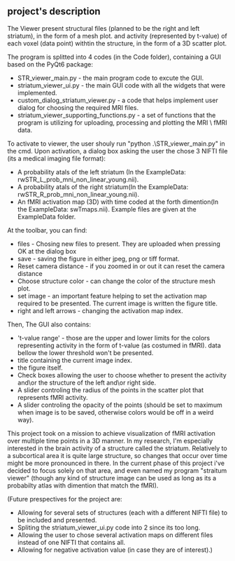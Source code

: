 ## project's description

The Viewer present structural files (planned to be the right and left striatum),  in the form of a mesh plot. and activity (represented by t-value) of each voxel (data point) withtin the structure, in the form of a 3D scatter plot.

The program is splitted into 4 codes (in the Code folder), containing a GUI based on the PyQt6 package:
* STR_viewer_main.py - the main program code to excute the GUI.
* striatum_viewer_ui.py - the main GUI code with all the widgets that were implemented.
* custom_dialog_striatum_viewer.py - a code that helps implement user dialog for choosing the required MRI files.
* striatum_viewer_supporting_functions.py - a set of functions that the program is utilizing for uploading, processing and plotting the MRI \ fMRI data.

To activate to viewer, the user shouly run "python .\STR_viewer_main.py" in the cmd.
Upon activation, a dialog box asking the user the chose 3 NIFTI file (its a medical imaging file format):
* A probability atals of the left striatum (In the ExampleData: rwSTR_L_prob_mni_non_linear_young.nii).
* A probability atals of the right striatum(In the ExampleData: rwSTR_R_prob_mni_non_linear_young.nii).
* An fMRI activation map (3D) with time coded at the forth dimention(In the ExampleData: swTmaps.nii).
Example files are given at the ExampleData folder.

At the toolbar, you can find:
* files - Chosing new files to present. They are uploaded when pressing OK at the dialog box
* save - saving the figure in either jpeg, png or tiff format.
* Reset camera distance - if you zoomed in or out it can reset the camera distance
* Choose structure color - can change the color of the structure mesh plot.
* set image - an important feature helping to set the activation map required to be presented. The current image is written the figure title.
* right and left arrows - changing the activation map index.

Then, The GUI also contains:
* 't-value range' - those are the upper and lower limits for the colors representing activity in the form of t-value (as costumed in fMRI). data bellow the lower threshold won't be presented.
* title containing the current image index.
* the figure itself.
* Check boxes allowing the user to choose whether to present the activity and\or the structure of the left and\or right side.
* A slider controling the radius of the points in the scatter plot that represents fMRI activity.
* A slider controling the opacity of the points (should be set to maximum when image is to be saved, otherwise colors would be off in a weird way).

This project took on a mission to achieve visualization of fMRI activation over multiple time points in a 3D manner.
In my research, I'm especially interested in the brain activity of a structure called the striatum. Relatively to a subcortical area it is quite large structure, so changes that occur over time might be more pronounced in there.
In the current phase of this project i've decided to focus solely on that area, and even named my program "straitum viewer" (though any kind of structure image can be used as long as its a probabilty atlas with dimention that match the fMRI).

(Future prespectives for the project are:
* Allowing for several sets of structures (each with a different NIFTI file) to be included and presented.
* Spliting the striatum_viewer_ui.py code into 2 since its too long.
* Allowing the user to chose several activation maps on different files instead of one NIFTI that contains all.
* Allowing for negative activation value (in case they are of interest).)
